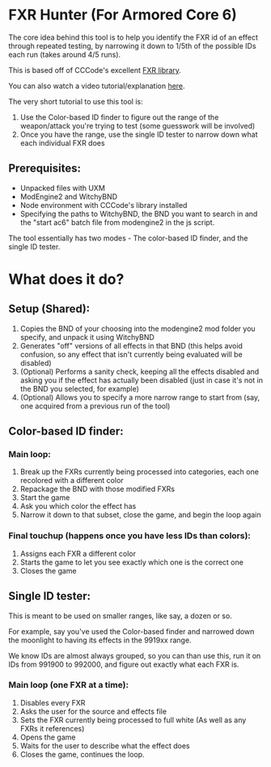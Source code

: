 # FXR Hunter (For Armored Core 6)

The core idea behind this tool is to help you identify the FXR id of an effect through repeated testing, by narrowing it down to 1/5th of the possible IDs each run (takes around 4/5 runs).

This is based off of CCCode's excellent [FXR library](https://github.com/EvenTorset/fxr).

You can also watch a video tutorial/explanation [here](https://youtu.be/Hso_eRh0D_c).

The very short tutorial to use this tool is:
1) Use the Color-based ID finder to figure out the range of the weapon/attack you're trying to test (some guesswork will be involved)
2) Once you have the range, use the single ID tester to narrow down what each individual FXR does

## Prerequisites:

- Unpacked files with UXM
- ModEngine2 and WitchyBND
- Node environment with CCCode's library installed
- Specifying the paths to WitchyBND, the BND you want to search in and the "start ac6" batch file from modengine2 in the js script.

The tool essentially has two modes - The color-based ID finder, and the single ID tester.
# What does it do?

## Setup (Shared):

1) Copies the BND of your choosing into the modengine2 mod folder you specify, and unpack it using WitchyBND
2) Generates "off" versions of all effects in that BND (this helps avoid confusion, so any effect that isn't currently being evaluated will be disabled)
3) (Optional) Performs a sanity check, keeping all the effects disabled and asking you if the effect has actually been disabled (just in case it's not in the BND you selected, for example)
4) (Optional) Allows you to specify a more narrow range to start from (say, one acquired from a previous run of the tool)

## Color-based ID finder:

### Main loop:
1) Break up the FXRs currently being processed into categories, each one recolored with a different color
2) Repackage the BND with those modified FXRs
3) Start the game
4) Ask you which color the effect has
5) Narrow it down to that subset, close the game, and begin the loop again

### Final touchup (happens once you have less IDs than colors):
1) Assigns each FXR a different color
2) Starts the game to let you see exactly which one is the correct one
3) Closes the game

## Single ID tester:

This is meant to be used on smaller ranges, like say, a dozen or so.

For example, say you've used the Color-based finder and narrowed down the moonlight to having its effects in the 9919xx range.

We know IDs are almost always grouped, so you can than use this, run it on IDs from 991900 to 992000, and figure out exactly what each FXR is.


### Main loop (one FXR at a time):
1) Disables every FXR
2) Asks the user for the source and effects file
3) Sets the FXR currently being processed to full white (As well as any FXRs it references)
4) Opens the game
5) Waits for the user to describe what the effect does
6) Closes the game, continues the loop.